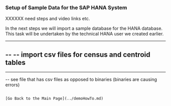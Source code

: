 ### Setup of Sample Data for the SAP HANA System

XXXXXX need steps and video links etc.	

In the next steps we will import a sample database for the HANA database. This task will be undertaken by the technical HANA user we created earlier.


------------
--
-- import csv files for census and centroid tables
--
------------

-- see file that has csv files as opposed to binaries (binaries are causing errors)

```

[Go Back to the Main Page](../demoHowTo.md)
